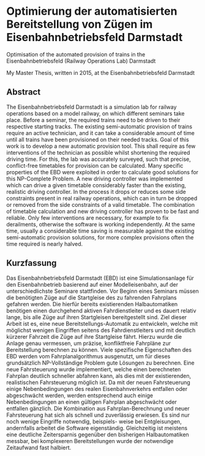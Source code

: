 # Optimierung der automatisierten Bereitstellung von Zügen im Eisenbahnbetriebsfeld Darmstadt
Optimisation of the automated provision of trains in the Eisenbahnbetriebsfeld (Railway Operations Lab) Darmstadt


My Master Thesis, written in 2015, at the Eisenbahnbetriebsfeld Darmstadt
 
## Abstract
The Eisenbahnbetriebsfeld Darmstadt is a simulation lab for railway operations based on a model railway, on which different seminars take place. Before a seminar, the required trains need to be driven to their respective starting tracks. The existing semi-automatic provision of trains require an active technician, and it can take a considerable amount of time until all trains have been provisioned on their needed tracks.
Goal of this work is to develop a new automatic provision tool. This shall require as few interventions of the technician as possible whilst shortening the required driving time. For this, the lab was accurately surveyed, such that precise, conflict-free timetables for provision can be calculated. Many specific properties of the EBD were exploited in order to calculate good solutions for this NP-Complete Problem. A new driving controller was implemented which can drive a given timetable considerably faster than the existing, realistic driving controller. In the process it drops or reduces some side constraints present in real railway operations, which can in turn be dropped or removed from the side constraints of a valid timetable.
The combination of timetable calculation and new driving controller has proven to be fast and reliable. Only few interventions are necessary, for example to fix derailments, otherwise the software is working independently. At the same time, usually a considerable time saving is measurable against the existing semi-automatic provision solutions, for more complex provisions often the time required is nearly halved.

## Kurzfassung
Das Eisenbahnbetriebsfeld Darmstadt (EBD) ist eine Simulationsanlage für den Eisenbahnbetrieb basierend auf einer Modelleisenbahn, auf der unterschiedlichste Seminare stattfinden. Vor Beginn eines Seminars müssen die benötigten Züge auf die Startgleise des zu fahrenden Fahrplans gefahren werden. Die hierfür bereits existierenden Halbautomatiken benötigen einen durchgehend aktiven Fahrdienstleiter und es dauert relativ lange, bis alle Züge auf ihren Startgleisen bereitgestellt sind.
Ziel dieser Arbeit ist es, eine neue Bereitstellungs-Automatik zu entwickeln, welche mit möglichst wenigen Eingriffen seitens des Fahrdienstleiters und mit deutlich kürzerer Fahrzeit die Züge auf ihre Startgleise fährt. Hierzu wurde die Anlage genau vermessen, um präzise, konfliktfreie Fahrpläne zur Bereitstellung berechnen zu können. Viele spezifische Eigenschaften des EBD werden vom Fahrplanalgorithmus ausgenutzt, um für dieses grundsätzlich NP-Vollständige Problem gute Lösungen zu berechnen. Eine neue Fahrsteuerung wurde implementiert, welche einen berechneten Fahrplan deutlich schneller abfahren kann, als dies mit der existierenden, realistischen Fahrsteuerung möglich ist. Da mit der neuen Fahrsteuerung einige Nebenbedingungen des realen Eisenbahnverkehrs entfallen oder abgeschwächt werden, werden entsprechend auch einige Nebenbedingungen an einen gültigen Fahrplan abgeschwächt oder entfallen gänzlich.
Die Kombination aus Fahrplan-Berechnung und neuer Fahrsteuerung hat sich als schnell und zuverlässig erwiesen. Es sind nur noch wenige Eingriffe notwendig, beispiels- weise bei Entgleisungen, andernfalls arbeitet die Software eigenständig. Gleichzeitig ist meistens eine deutliche Zeitersparnis gegenüber den bisherigen Halbautomatiken messbar, bei komplexeren Bereitstellungen wurde der notwendige Zeitaufwand fast halbiert.


